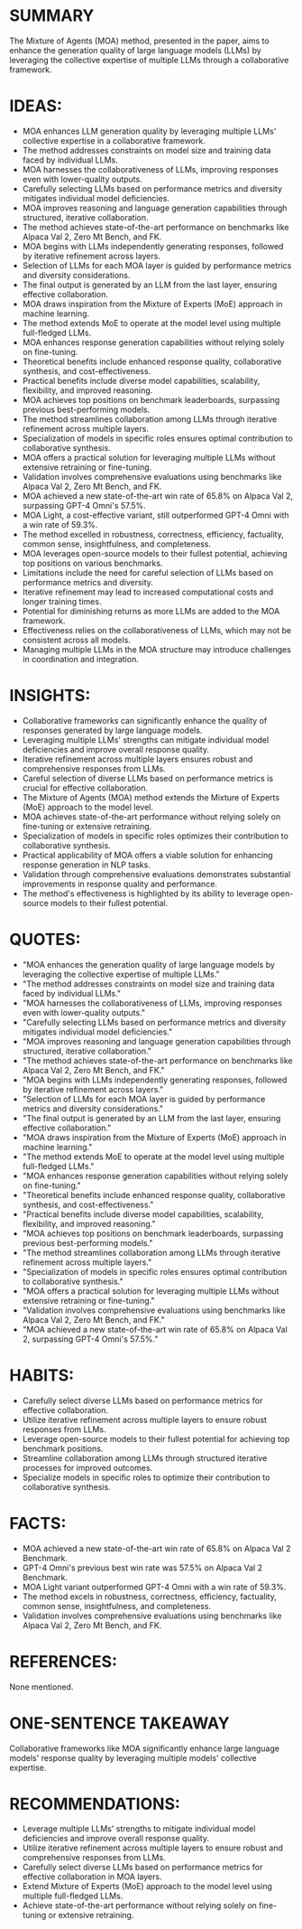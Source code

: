 # SUMMARY
The Mixture of Agents (MOA) method, presented in the paper, aims to enhance the generation quality of large language models (LLMs) by leveraging the collective expertise of multiple LLMs through a collaborative framework.

# IDEAS:
- MOA enhances LLM generation quality by leveraging multiple LLMs' collective expertise in a collaborative framework.
- The method addresses constraints on model size and training data faced by individual LLMs.
- MOA harnesses the collaborativeness of LLMs, improving responses even with lower-quality outputs.
- Carefully selecting LLMs based on performance metrics and diversity mitigates individual model deficiencies.
- MOA improves reasoning and language generation capabilities through structured, iterative collaboration.
- The method achieves state-of-the-art performance on benchmarks like Alpaca Val 2, Zero Mt Bench, and FK.
- MOA begins with LLMs independently generating responses, followed by iterative refinement across layers.
- Selection of LLMs for each MOA layer is guided by performance metrics and diversity considerations.
- The final output is generated by an LLM from the last layer, ensuring effective collaboration.
- MOA draws inspiration from the Mixture of Experts (MoE) approach in machine learning.
- The method extends MoE to operate at the model level using multiple full-fledged LLMs.
- MOA enhances response generation capabilities without relying solely on fine-tuning.
- Theoretical benefits include enhanced response quality, collaborative synthesis, and cost-effectiveness.
- Practical benefits include diverse model capabilities, scalability, flexibility, and improved reasoning.
- MOA achieves top positions on benchmark leaderboards, surpassing previous best-performing models.
- The method streamlines collaboration among LLMs through iterative refinement across multiple layers.
- Specialization of models in specific roles ensures optimal contribution to collaborative synthesis.
- MOA offers a practical solution for leveraging multiple LLMs without extensive retraining or fine-tuning.
- Validation involves comprehensive evaluations using benchmarks like Alpaca Val 2, Zero Mt Bench, and FK.
- MOA achieved a new state-of-the-art win rate of 65.8% on Alpaca Val 2, surpassing GPT-4 Omni's 57.5%.
- MOA Light, a cost-effective variant, still outperformed GPT-4 Omni with a win rate of 59.3%.
- The method excelled in robustness, correctness, efficiency, factuality, common sense, insightfulness, and completeness.
- MOA leverages open-source models to their fullest potential, achieving top positions on various benchmarks.
- Limitations include the need for careful selection of LLMs based on performance metrics and diversity.
- Iterative refinement may lead to increased computational costs and longer training times.
- Potential for diminishing returns as more LLMs are added to the MOA framework.
- Effectiveness relies on the collaborativeness of LLMs, which may not be consistent across all models.
- Managing multiple LLMs in the MOA structure may introduce challenges in coordination and integration.

# INSIGHTS:
- Collaborative frameworks can significantly enhance the quality of responses generated by large language models.
- Leveraging multiple LLMs' strengths can mitigate individual model deficiencies and improve overall response quality.
- Iterative refinement across multiple layers ensures robust and comprehensive responses from LLMs.
- Careful selection of diverse LLMs based on performance metrics is crucial for effective collaboration.
- The Mixture of Agents (MOA) method extends the Mixture of Experts (MoE) approach to the model level.
- MOA achieves state-of-the-art performance without relying solely on fine-tuning or extensive retraining.
- Specialization of models in specific roles optimizes their contribution to collaborative synthesis.
- Practical applicability of MOA offers a viable solution for enhancing response generation in NLP tasks.
- Validation through comprehensive evaluations demonstrates substantial improvements in response quality and performance.
- The method's effectiveness is highlighted by its ability to leverage open-source models to their fullest potential.

# QUOTES:
- "MOA enhances the generation quality of large language models by leveraging the collective expertise of multiple LLMs."
- "The method addresses constraints on model size and training data faced by individual LLMs."
- "MOA harnesses the collaborativeness of LLMs, improving responses even with lower-quality outputs."
- "Carefully selecting LLMs based on performance metrics and diversity mitigates individual model deficiencies."
- "MOA improves reasoning and language generation capabilities through structured, iterative collaboration."
- "The method achieves state-of-the-art performance on benchmarks like Alpaca Val 2, Zero Mt Bench, and FK."
- "MOA begins with LLMs independently generating responses, followed by iterative refinement across layers."
- "Selection of LLMs for each MOA layer is guided by performance metrics and diversity considerations."
- "The final output is generated by an LLM from the last layer, ensuring effective collaboration."
- "MOA draws inspiration from the Mixture of Experts (MoE) approach in machine learning."
- "The method extends MoE to operate at the model level using multiple full-fledged LLMs."
- "MOA enhances response generation capabilities without relying solely on fine-tuning."
- "Theoretical benefits include enhanced response quality, collaborative synthesis, and cost-effectiveness."
- "Practical benefits include diverse model capabilities, scalability, flexibility, and improved reasoning."
- "MOA achieves top positions on benchmark leaderboards, surpassing previous best-performing models."
- "The method streamlines collaboration among LLMs through iterative refinement across multiple layers."
- "Specialization of models in specific roles ensures optimal contribution to collaborative synthesis."
- "MOA offers a practical solution for leveraging multiple LLMs without extensive retraining or fine-tuning."
- "Validation involves comprehensive evaluations using benchmarks like Alpaca Val 2, Zero Mt Bench, and FK."
- "MOA achieved a new state-of-the-art win rate of 65.8% on Alpaca Val 2, surpassing GPT-4 Omni's 57.5%."

# HABITS:
- Carefully select diverse LLMs based on performance metrics for effective collaboration.
- Utilize iterative refinement across multiple layers to ensure robust responses from LLMs.
- Leverage open-source models to their fullest potential for achieving top benchmark positions.
- Streamline collaboration among LLMs through structured iterative processes for improved outcomes.
- Specialize models in specific roles to optimize their contribution to collaborative synthesis.

# FACTS:
- MOA achieved a new state-of-the-art win rate of 65.8% on Alpaca Val 2 Benchmark.
- GPT-4 Omni's previous best win rate was 57.5% on Alpaca Val 2 Benchmark.
- MOA Light variant outperformed GPT-4 Omni with a win rate of 59.3%.
- The method excels in robustness, correctness, efficiency, factuality, common sense, insightfulness, and completeness.
- Validation involves comprehensive evaluations using benchmarks like Alpaca Val 2, Zero Mt Bench, and FK.

# REFERENCES:
None mentioned.

# ONE-SENTENCE TAKEAWAY
Collaborative frameworks like MOA significantly enhance large language models' response quality by leveraging multiple models' collective expertise.

# RECOMMENDATIONS:
- Leverage multiple LLMs' strengths to mitigate individual model deficiencies and improve overall response quality.
- Utilize iterative refinement across multiple layers to ensure robust and comprehensive responses from LLMs.
- Carefully select diverse LLMs based on performance metrics for effective collaboration in MOA layers.
- Extend Mixture of Experts (MoE) approach to the model level using multiple full-fledged LLMs.
- Achieve state-of-the-art performance without relying solely on fine-tuning or extensive retraining.